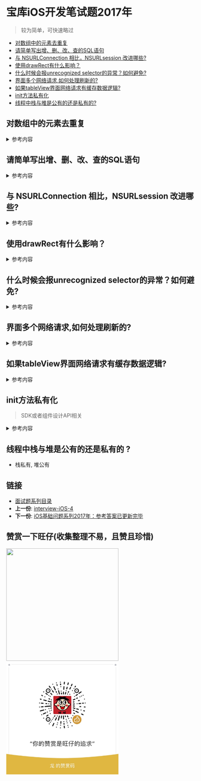 # 宝库iOS开发笔试题2017年

> 较为简单，可快速略过

-   [对数组中的元素去重复](#对数组中的元素去重复)
-   [请简单写出增、删、改、查的SQL语句](#请简单写出增删改查的sql语句)
-   [与 NSURLConnection 相比，NSURLsession
    改进哪些?](#与-nsurlconnection-相比nsurlsession-改进哪些)
-   [使用drawRect有什么影响？](#使用drawrect有什么影响)
-   [什么时候会报unrecognized
    selector的异常？如何避免?](#什么时候会报unrecognized-selector的异常如何避免)
-   [界面多个网络请求,如何处理刷新的?](#界面多个网络请求如何处理刷新的)
-   [如果tableView界面网络请求有缓存数据逻辑?](#如果tableview界面网络请求有缓存数据逻辑)
-   [init方法私有化](#init方法私有化)
-   [线程中栈与堆是公有的还是私有的?](#线程中栈与堆是公有的还是私有的)

## 对数组中的元素去重复 
<details>
<summary> 参考内容 </summary>

- 参考如下代码

	```objc
	NSArray *array = @[@"12-11", @"12-11", @"12-11", @"12-12", @"12-13", @"12-14"];
	
	1.开辟新的内存空间，然后判断是否存在，若不存在则添加到数组中，得到最终结果的顺序不发生变化。效率分析：时间复杂度为O ( n2 )：
	
	NSMutableArray *resultArray = [[NSMutableArray alloc] initWithCapacity:array.count];
	// 外层一个循环
	for (NSString *item in array) {
	   // 调用-containsObject:本质也是要循环去判断，因此本质上是双层遍历
	   // 时间复杂度为O ( n^2 )而不是O (n)
	    if (![resultArray containsObject:item]) {
	      [resultArray addObject:item];
	    }
	}
	NSLog(@"resultArray: %@", resultArray);
	 
	2.利用NSDictionary去重，字典在设置key-value时，若已存在则更新值，若不存在则插入值，然后获取allValues。若不要求有序，则可以采用此种方法。若要求有序，还得进行排序。效率分析：只需要一个循环就可以完成放入字典，若不要求有序，时间复杂度为O(n)。若要求排序，则效率与排序算法有关：
	 NSMutableDictionary *resultDict = [[NSMutableDictionary alloc] initWithCapacity:array.count];
	for (NSString *item in array) {
	    [resultDict setObject:item forKey:item];
	}
	NSArray *resultArray = resultDict.allValues;
	NSLog(@"%@", resultArray);
	
	如果需要按照原来的升序排序，可以这样：
	resultArray = [resultArray sortedArrayUsingComparator:^NSComparisonResult(id  _Nonnull obj1, id  _Nonnull obj2) {
	  NSString *item1 = obj1;
	  NSString *item2 = obj2;
	  return [item1 compare:item2 options:NSLiteralSearch];
	}];
	NSLog(@"%@", resultArray);
	 
	3.利用集合NSSet的特性(确定性、无序性、互异性)，放入集合就自动去重了。但是它与字典拥有同样的无序性，所得结果顺序不再与原来一样。如果不要求有序，使用此方法与字典的效率应该是差不多的。效率分析：时间复杂度为O (n)：
	NSSet *set = [NSSet setWithArray:array];
	NSArray *resultArray = [set allObjects];
	NSLog(@"%@", resultArray);
	如果要求有序，那就得排序，比如这里要升序排序：
	
	resultArray = [resultArray sortedArrayUsingComparator:^NSComparisonResult(id  _Nonnull obj1, id  _Nonnull obj2) {
	  NSString *item1 = obj1;
	  NSString *item2 = obj2;
	  return [item1 compare:item2 options:NSLiteralSearch];
	}];
	NSLog(@"%@", resultArray);
	4. 有序集合--->直接使用有序集合
	NSOrderedSet *set = [NSOrderedSet orderedSetWithArray:array];
	NSLog(@"%@", set.array);
	
	```
</details>

## 请简单写出增、删、改、查的SQL语句
<details>
<summary> 参考内容 </summary>

- 增：`insert into tb_blogs(name, url) values('DragonLi','https://github.com/DevDragonLi');`
 
- 删：	`delete from tb_blogs where blogid = 1;`
 
- 改：`update tb_blogs set url = 'www.textURL.com' where blogid = 1;`
 
- 查：`select name, url from tb_blogs where blogid = 1;`

</details>

## 与 NSURLConnection 相比，NSURLsession 改进哪些?
<details>
<summary> 参考内容 </summary>

- 可以配置每个 session 的缓存，协议，cookie，以及证书策略（credential policy），甚至跨程序共享这些信息
- session task。它负责处理数据的加载以及文件和数据在客户端与服务端之间的上传和下载。NSURLSessionTask 与 NSURLConnection 最大的相似之处在于它也负责数据的加载，最大的不同之处在于所有的 task 共享其创造者 NSURLSession 这一公共委托者（common delegate）

</details>

## 使用drawRect有什么影响？
<details>
<summary> 参考内容 </summary>

> drawRect方法依赖Core Graphics框架来进行自定义的绘制

- 缺点：它处理touch事件时每次按钮被点击后，都会用setNeddsDisplay进行强制重绘；而且不止一次，每次单点事件触发两次执行。这样的话从性能的角度来说，对CPU和内存来说都是欠佳的。特别是如果在我们的界面上有多个这样的UIButton实例，那就会很糟糕了
- 这个方法的调用机制也是非常特别. 当你调用 setNeedsDisplay 方法时, UIKit 将会把当前图层标记为dirty,但还是会显示原来的内容,直到下一次的视图渲染周期,才会将标记为 dirty 的图层重新建立Core Graphics上下文,然后将内存中的数据恢复出来, 再使用 CGContextRef 进行绘制

</details>

	
## 什么时候会报unrecognized selector的异常？如何避免?
<details>
<summary> 参考内容 </summary>

- 当调用该对象上某个方法,而该对象上没有实现这个方法的时候， 可以通过“消息转发”进行解决，如果还是不行就会报unrecognized selector异常
- objc是动态语言，每个方法在运行时会被动态转为消息发送，即：objc_msgSend(receiver, selector)，整个过程介绍如下：
	- objc在向一个对象发送消息时，runtime库会根据对象的isa指针找到该对象实际所属的类然后在该类中的方法列表以及其父类方法列表中寻找方法运行
如果，在最顶层的父类中依然找不到相应的方法时，程序在运行时会挂掉并抛出异常unrecognized selector sent to XXX 。但是在这之前，objc的运行时会给出三次拯救程序崩溃的机会

- 三次拯救程序崩溃的机会

	- Method resolution:objc运行时会调用+resolveInstanceMethod:或者 +resolveClassMethod:，让你有机会提供一个函数实现。
如果你添加了函数并返回 YES，那运行时系统就会重新启动一次消息发送的过程
如果 resolve 方法返回 NO ，运行时就会移到下一步，消息转发
	- Fast forwarding:如果目标对象实现了-forwardingTargetForSelector:，Runtime 这时就会调用这个方法，给你把这个消息转发给其他对象的机会
只要这个方法返回的不是nil和self，整个消息发送的过程就会被重启，当然发送的对象会变成你返回的那个对象。否则，就会继续Normal Fowarding。这里叫Fast，只是为了区别下一步的转发机制。因为这一步不会创建任何新的对象，但Normal forwarding转发会创建一个NSInvocation对象，相对Normal forwarding转发更快点，所以这里叫Fast forwarding
	- Normal forwarding
这一步是Runtime最后一次给你挽救的机会。
首先它会发送-methodSignatureForSelector:消息获得函数的参数和返回值类型。
如果-methodSignatureForSelector:返回nil，Runtime则会发出-doesNotRecognizeSelector:消息，程序这时也就挂掉了。
如果返回了一个函数签名，Runtime就会创建一个NSInvocation对象并发送-forwardInvocation:消息给目标对象

</details>

## 界面多个网络请求,如何处理刷新的?

<details>
<summary> 参考内容 </summary>

> 使用调度组:**问题 : 为多个请求均加载完成，但界面已在未得到数据前提前刷新导致界面空白**

- dispatch_semaphore信号量为基于计数器的一种多线程同步机制。用于解决在多个线程访问共有资源时候，会因为多线程的特性而引发数据出错的问题。

	- semaphore计数大于等于1，计数-1，返回，程序继续运行。如果计数为0，则等待。

	- dispatch_semaphore_signal(semaphore)为计数+1操作。
	
	-  dispatch_semaphore_wait(semaphore, DISPATCH_TIME_FOREVER)为设置等待时间，这里设置的等待时间是一直等待


```objc
1. 调度组
dispatch_group_t group = dispatch_group_create();
    
    dispatch_group_async(group, dispatch_get_global_queue(DISPATCH_QUEUE_PRIORITY_DEFAULT, 0), ^{
        NSLog(@"netWorking_Frist");
        
    });
    
    dispatch_group_async(group, dispatch_get_global_queue(DISPATCH_QUEUE_PRIORITY_DEFAULT, 0), ^{
        NSLog(@"netWorking_Second");
    });
    dispatch_group_async(group,dispatch_get_global_queue(DISPATCH_QUEUE_PRIORITY_DEFAULT, 0), ^{
        NSLog(@"netWorking_Three");
    });
    
    dispatch_group_notify(group, dispatch_get_main_queue(), ^{
        NSLog(@"complete");
    });
    
        
2. 信号量

- (void)netWorkingimplementation{ // 基于自身项目的网络请求
//    1. 发起请求
    dispatch_semaphore_t  semaphore = dispatch_semaphore_create(0);
//    2. 成功/失败回调标记
    dispatch_semaphore_signal(semaphore);
//    3. 计数为0 ,则一直等待
    dispatch_semaphore_wait(semaphore, DISPATCH_TIME_FOREVER);
}
    
```
</details>


## 如果tableView界面网络请求有缓存数据逻辑?

<details>
<summary> 参考内容 </summary>

- 首次进入一个界面tableview的数据应该先读取缓存，主要防止没有网络或者网络不好的情况下用户等待数据时间过长或者没有数据用户体验不好，主要用于某些tableview请求的数据量很大，或者数据短时间内变化不是很快的地方。
- 用户下拉刷新表示重新请求数据，应该强制更新数据，不论本地是否有缓存,但是这部分数据应该存入数据库，保证退出后下次进入界面的时候能够读取最后更新的缓存。
- 上拉加载更多的时候不读缓存，因为如果客户端自己在处理这部分逻辑比较复杂，不是说实现起来复杂，因为对于本地存储来说调用的是统一的一个方法，主要是因为如果用户下拉刷新需要强制更新数据，不论本地有无缓存，都要从服务器请求最新数据。那么问题来了，如果我把用户上拉加载更多时候的数据也存入本地，假设用户上拉加载了5页数据，然后又强制下拉刷新了一下，这个时候tableview显示的是最新的第一页数据，如果接着上拉加载更多我应该是读取缓存还是直接发起网络请求呢。毫无疑问应该直接发起请求，因为下拉强制刷新已经导致了第一页为最新数据，如果第2-5页数据缓存没有过期并且服务器数据确实变化了的话，客户端将得不到新的数据，**所以干脆仅仅第一次进入界面tableview请求第一页数据的时候要读缓存**。
- 根本不用缓存的地方主要是某些数据变化非常快，或者发起的网络请求是一次性的操作，比如收藏某个题目等等。

</details>

## init方法私有化

>  SDK或者组件设计API相关
	
<details>
<summary> 参考内容 </summary>

	```objc

	- (instancetype)init __attribute__((unavailable("Disabled. Use +sharedInstance instead")));
	- (instancetype)init NS_UNAVAILABLE;
	
	2.m
	//3. 内部不响应 不建议!
	- (instancetype)init {
	   // 抛出不识别,没有说明真的原因
	    [super doesNotRecognizeSelector:_cmd];
	    return nil;
	}
	
	// 通过断言
	- (instancetype)init{
	    NSAssert(false,@"unavailable, use sharedInstance instead");
	    return nil;
	}
	
	// 通过异常
	- (instancetype)init{
	    [NSException raise:NSGenericException format:@"Disabled. Use +[%@ %@] instead",
	     NSStringFromClass([self class]),
	     NSStringFromSelector(@selector(sharedInstance))];
	    return nil;
	}
	
	```	 
</details>

## 线程中栈与堆是公有的还是私有的 ?

- 栈私有, 堆公有  

## 链接

- [面试题系列目录](../README.md)
- **上一份**: [interview-iOS-4](04interview-iOS-4.md)
- **下一份**: [iOS基础问题系列2017年：参考答案已更新完毕](06iOS基础问题系列2017年.md)

## 赞赏一下旺仔(收集整理不易，且赞且珍惜)

</p>
<img src="https://p9-juejin.byteimg.com/tos-cn-i-k3u1fbpfcp/18ff90e4c8344f86aa69c34065bb379a~tplv-k3u1fbpfcp-zoom-1.image" width="300" height="300">
<img src="../images/wechat.JPG" width="300" height="300">
</p>


